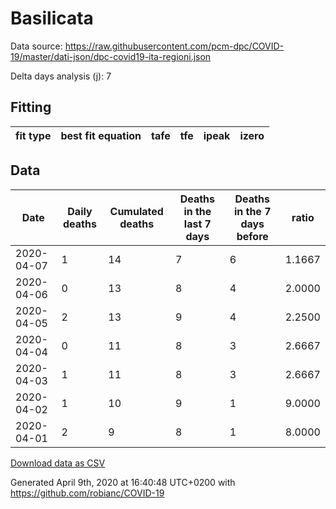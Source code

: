 # Basilicata

Data source: https://raw.githubusercontent.com/pcm-dpc/COVID-19/master/dati-json/dpc-covid19-ita-regioni.json

Delta days analysis (j): 7

## Fitting 
|fit type|best fit equation|tafe|tfe|ipeak|izero|
|-------|-----|--------|------|---|---|

## Data
|Date|Daily deaths|Cumulated deaths|Deaths in the last 7 days|Deaths in the 7 days before|ratio|
|----|----------|-----------|-------|--------------------|-----|
|2020-04-07|1|14|7|6|1.1667|
|2020-04-06|0|13|8|4|2.0000|
|2020-04-05|2|13|9|4|2.2500|
|2020-04-04|0|11|8|3|2.6667|
|2020-04-03|1|11|8|3|2.6667|
|2020-04-02|1|10|9|1|9.0000|
|2020-04-01|2|9|8|1|8.0000|

[Download data as CSV](COVID-19_basilicata_j7_2020-04-07.csv)

Generated April 9th, 2020 at 16:40:48 UTC+0200 with https://github.com/robianc/COVID-19
